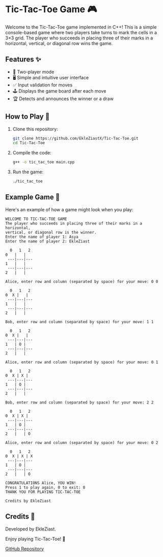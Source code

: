 
# Tic-Tac-Toe Game 🎮

Welcome to the Tic-Tac-Toe game implemented in C++! This is a simple console-based game where two players take turns to mark the cells in a 3×3 grid. The player who succeeds in placing three of their marks in a horizontal, vertical, or diagonal row wins the game.

## Features ✨
- 👥 Two-player mode
- 🖥️ Simple and intuitive user interface
- ✅ Input validation for moves
- 🕹️ Displays the game board after each move
- 🏆 Detects and announces the winner or a draw

## How to Play 🚀
1. Clone this repository:
    ```sh
    git clone https://github.com/EkleZiastX/Tic-Tac-Toe.git
    cd Tic-Tac-Toe
    ```
2. Compile the code:
    ```sh
    g++ -o tic_tac_toe main.cpp
    ```
3. Run the game:
    ```sh
    ./tic_tac_toe
    ```

## Example Game 🎲
Here's an example of how a game might look when you play:

```
WELCOME TO TIC-TAC-TOE GAME
The player who succeeds in placing three of their marks in a horizontal,
vertical, or diagonal row is the winner.
Enter the name of player 1: Asya
Enter the name of player 2: EkleZiast

  0   1   2
0   |   |  
 ---|---|---
1   |   |  
 ---|---|---
2   |   |  

Alice, enter row and column (separated by space) for your move: 0 0

  0   1   2
0  X |   |  
 ---|---|---
1   |   |  
 ---|---|---
2   |   |  

Bob, enter row and column (separated by space) for your move: 1 1

  0   1   2
0  X |   |  
 ---|---|---
1   | O |  
 ---|---|---
2   |   |  

Alice, enter row and column (separated by space) for your move: 0 1

  0   1   2
0  X | X |  
 ---|---|---
1   | O |  
 ---|---|---
2   |   |  

Bob, enter row and column (separated by space) for your move: 2 2

  0   1   2
0  X | X |  
 ---|---|---
1   | O |  
 ---|---|---
2   |   | O

Alice, enter row and column (separated by space) for your move: 0 2

  0   1   2
0  X | X | X
 ---|---|---
1   | O |  
 ---|---|---
2   |   | O

CONGRATULATIONS Alice, YOU WIN!
Press 1 to play again, 0 to exit: 0
THANK YOU FOR PLAYING TIC-TAC-TOE

Credits by EkleZiast
```

## Credits 🌟
Developed by EkleZiast.

Enjoy playing Tic-Tac-Toe! 🎉

[GitHub Repository](https://github.com/EkleZiastX/Tic-Tac-Toe)
